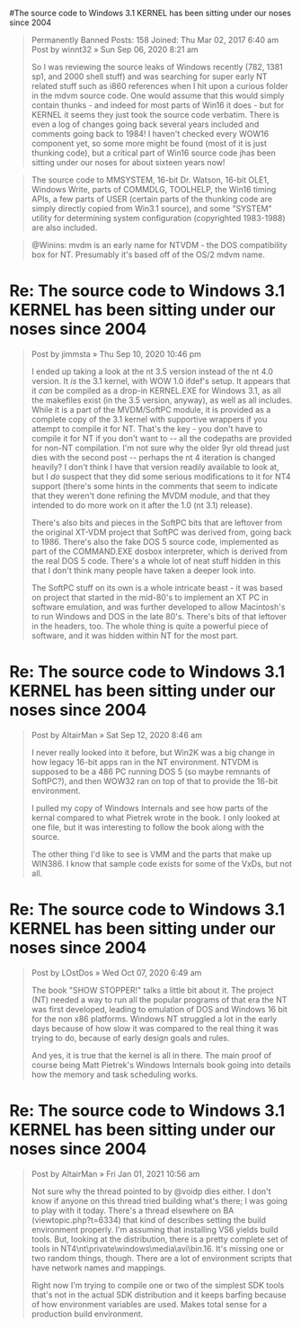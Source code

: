 #The source code to Windows 3.1 KERNEL has been sitting under our noses since 2004
> Permanently Banned
> Posts: 158
> Joined: Thu Mar 02, 2017 6:40 am
> Post  by winnt32 » Sun Sep 06, 2020 8:21 am
>
> So I was reviewing the source leaks of Windows recently (782, 1381 sp1, and 2000 shell stuff) and was searching for super early NT related
> stuff such as i860 references when I hit upon a curious folder in the mdvm source code. One would assume that this would simply contain
> thunks - and indeed for most parts of Win16 it does - but for KERNEL it seems they just took the source code verbatim. There is even a log
> of changes going back several years included and comments going back to 1984! I haven't checked every WOW16 component yet, so some more might
> be found (most of it is just thunking code), but a critical part of Win16 source code jhas been sitting under our noses for about sixteen
> years now!

> The source code to MMSYSTEM, 16-bit Dr. Watson, 16-bit OLE1, Windows Write, parts of COMMDLG, TOOLHELP, the Win16 timing APIs, a few parts
> of USER (certain parts of the thunking code are simply directly copied from Win3.1 source), and some "SYSTEM" utility for determining system
> configuration (copyrighted 1983-1988) are also included.

> @Winins: mvdm is an early name for NTVDM - the DOS compatibility box for NT. Presumably it's based off of the OS/2 mdvm name.


# Re: The source code to Windows 3.1 KERNEL has been sitting under our noses since 2004
> Post  by jimmsta » Thu Sep 10, 2020 10:46 pm
>
> I ended up taking a look at the nt 3.5 version instead of the nt 4.0 version. It _is_ the 3.1 kernel, with WOW 1.0 ifdef's setup. It appears
> that it _can_ be compiled as a drop-in KERNEL.EXE for Windows 3.1, as all the makefiles exist (in the 3.5 version, anyway), as well as all
> includes. While it is a part of the MVDM/SoftPC module, it is provided as a complete copy of the 3.1 kernel with supportive wrappers if you
> attempt to compile it for NT. That's the key - you don't have to compile it for NT if you don't want to -- all the codepaths are provided for
> non-NT compilation. I'm not sure why the older 9yr old thread just dies with the second post -- perhaps the nt 4 iteration is changed heavily?
> I don't think I have that version readily available to look at, but I _do_ suspect that they did some serious modifications to it for NT4
> support (there's some hints in the comments that seem to indicate that they weren't done refining the MVDM module, and that they intended to
> do more work on it after the 1.0 (nt 3.1) release).
>
> There's also bits and pieces in the SoftPC bits that are leftover from the original XT-VDM project that SoftPC was derived from, going back
> to 1986. There's also the fake DOS 5 source code, implemented as part of the COMMAND.EXE dosbox interpreter, which is derived from the real
> DOS 5 code. There's a whole lot of neat stuff hidden in this that I don't think many people have taken a deeper look into.
>
> The SoftPC stuff on its own is a whole intricate beast - it was based on project that started in the mid-80's to implement an XT PC in software
> emulation, and was further developed to allow Macintosh's to run Windows and DOS in the late 80's. There's bits of that leftover in the headers,
> too. The whole thing is quite a powerful piece of software, and it was hidden within NT for the most part.
>

# Re: The source code to Windows 3.1 KERNEL has been sitting under our noses since 2004
> Post  by AltairMan » Sat Sep 12, 2020 8:46 am
>
> I never really looked into it before, but Win2K was a big change in how legacy 16-bit apps ran in the NT environment. NTVDM is supposed to be
> a 486 PC running DOS 5 (so maybe remnants of SoftPC?), and then WOW32 ran on top of that to provide the 16-bit environment.
>
> I pulled my copy of Windows Internals and see how parts of the kernal compared to what Pietrek wrote in the book. I only looked at one file, but
> it was interesting to follow the book along with the source.
>
> The other thing I'd like to see is VMM and the parts that make up WIN386. I know that sample code exists for some of the VxDs, but not all.

# Re: The source code to Windows 3.1 KERNEL has been sitting under our noses since 2004
> Post  by LOstDos » Wed Oct 07, 2020 6:49 am
>
> The book "SHOW STOPPER!" talks a little bit about it. The project (NT) needed a way to run all the popular programs of that era the NT was first
> developed, leading to emulation of DOS and Windows 16 bit for the non x86 platforms. Windows NT struggled a lot in the early days because of how
> slow it was compared to the real thing it was trying to do, because of early design goals and rules.
>
> And yes, it is true that the kernel is all in there. The main proof of course being Matt Pietrek's Windows Internals book going into details how
> the memory and task scheduling works.

# Re: The source code to Windows 3.1 KERNEL has been sitting under our noses since 2004
> Post  by AltairMan » Fri Jan 01, 2021 10:56 am
>
> Not sure why the thread pointed to by @voidp dies either. I don't know if anyone on this thread tried building what's there; I was going to play
> with it today. There's a thread elsewhere on BA (viewtopic.php?t=6334) that kind of describes setting the build environment properly. I'm
> assuming that installing VS6 yields build tools. But, looking at the distribution, there is a pretty complete set of tools in
> NT4\nt\private\windows\media\avi\bin.16. It's missing one or two random things, though. There are a lot of environment scripts that have network
> names and mappings.
>
> Right now I'm trying to compile one or two of the simplest SDK tools that's not in the actual SDK distribution and it keeps barfing because of
> how environment variables are used. Makes total sense for a production build environment.

